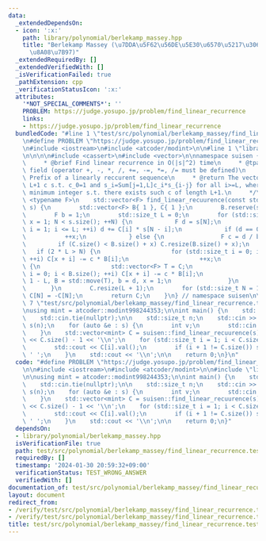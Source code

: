 ```yaml
---
data:
  _extendedDependsOn:
  - icon: ':x:'
    path: library/polynomial/berlekamp_massey.hpp
    title: "Berlekamp Massey (\u7DDA\u5F62\u56DE\u5E30\u6570\u5217\u306E\u4FC2\u6570\
      \u8A08\u7B97)"
  _extendedRequiredBy: []
  _extendedVerifiedWith: []
  _isVerificationFailed: true
  _pathExtension: cpp
  _verificationStatusIcon: ':x:'
  attributes:
    '*NOT_SPECIAL_COMMENTS*': ''
    PROBLEM: https://judge.yosupo.jp/problem/find_linear_recurrence
    links:
    - https://judge.yosupo.jp/problem/find_linear_recurrence
  bundledCode: "#line 1 \"test/src/polynomial/berlekamp_massey/find_linear_recurrence.test.cpp\"\
    \n#define PROBLEM \"https://judge.yosupo.jp/problem/find_linear_recurrence\"\n\
    \n#include <iostream>\n#include <atcoder/modint>\n\n#line 1 \"library/polynomial/berlekamp_massey.hpp\"\
    \n\n\n\n#include <cassert>\n#include <vector>\n\nnamespace suisen {\n    /**\n\
    \     * @brief Find linear recurrence in O(|s|^2) time\n     * @tparam F Arbitrary\
    \ field (operator +, -, *, /, +=, -=, *=, /= must be defined)\n     * @param s\
    \ Prefix of a linearly reccurent sequence\n     * @return The vector of length\
    \ L+1 c s.t. c_0=1 and s_i=Sum[j=1,L]c_i*s_{i-j} for all i>=L, where L is the\
    \ minimum integer s.t. there exists such c of length L+1.\n     */\n    template\
    \ <typename F>\n    std::vector<F> find_linear_recuurence(const std::vector<F>&\
    \ s) {\n        std::vector<F> B{ 1 }, C{ 1 };\n        B.reserve(s.size()), C.reserve(s.size());\n\
    \        F b = 1;\n        std::size_t L = 0;\n        for (std::size_t N = 0,\
    \ x = 1; N < s.size(); ++N) {\n            F d = s[N];\n            for (std::size_t\
    \ i = 1; i <= L; ++i) d += C[i] * s[N - i];\n            if (d == 0) {\n     \
    \           ++x;\n            } else {\n                F c = d / b;\n       \
    \         if (C.size() < B.size() + x) C.resize(B.size() + x);\n             \
    \   if (2 * L > N) {\n                    for (std::size_t i = 0; i < B.size();\
    \ ++i) C[x + i] -= c * B[i];\n                    ++x;\n                } else\
    \ {\n                    std::vector<F> T = C;\n                    for (std::size_t\
    \ i = 0; i < B.size(); ++i) C[x + i] -= c * B[i];\n                    L = N +\
    \ 1 - L, B = std::move(T), b = d, x = 1;\n                }\n            }\n \
    \       }\n        C.resize(L + 1);\n        for (std::size_t N = 1; N <= L; ++N)\
    \ C[N] = -C[N];\n        return C;\n    }\n} // namespace suisen\n\n\n\n#line\
    \ 7 \"test/src/polynomial/berlekamp_massey/find_linear_recurrence.test.cpp\"\n\
    \nusing mint = atcoder::modint998244353;\n\nint main() {\n    std::ios::sync_with_stdio(false);\n\
    \    std::cin.tie(nullptr);\n\n    std::size_t n;\n    std::cin >> n;\n    std::vector<mint>\
    \ s(n);\n    for (auto &e : s) {\n        int v;\n        std::cin >> v, e = v;\n\
    \    }\n    std::vector<mint> C = suisen::find_linear_recuurence(s);\n    std::cout\
    \ << C.size() - 1 << '\\n';\n    for (std::size_t i = 1; i < C.size(); ++i) {\n\
    \        std::cout << C[i].val();\n        if (i + 1 != C.size()) std::cout <<\
    \ ' ';\n    }\n    std::cout << '\\n';\n\n    return 0;\n}\n"
  code: "#define PROBLEM \"https://judge.yosupo.jp/problem/find_linear_recurrence\"\
    \n\n#include <iostream>\n#include <atcoder/modint>\n\n#include \"library/polynomial/berlekamp_massey.hpp\"\
    \n\nusing mint = atcoder::modint998244353;\n\nint main() {\n    std::ios::sync_with_stdio(false);\n\
    \    std::cin.tie(nullptr);\n\n    std::size_t n;\n    std::cin >> n;\n    std::vector<mint>\
    \ s(n);\n    for (auto &e : s) {\n        int v;\n        std::cin >> v, e = v;\n\
    \    }\n    std::vector<mint> C = suisen::find_linear_recuurence(s);\n    std::cout\
    \ << C.size() - 1 << '\\n';\n    for (std::size_t i = 1; i < C.size(); ++i) {\n\
    \        std::cout << C[i].val();\n        if (i + 1 != C.size()) std::cout <<\
    \ ' ';\n    }\n    std::cout << '\\n';\n\n    return 0;\n}"
  dependsOn:
  - library/polynomial/berlekamp_massey.hpp
  isVerificationFile: true
  path: test/src/polynomial/berlekamp_massey/find_linear_recurrence.test.cpp
  requiredBy: []
  timestamp: '2024-01-30 20:59:32+09:00'
  verificationStatus: TEST_WRONG_ANSWER
  verifiedWith: []
documentation_of: test/src/polynomial/berlekamp_massey/find_linear_recurrence.test.cpp
layout: document
redirect_from:
- /verify/test/src/polynomial/berlekamp_massey/find_linear_recurrence.test.cpp
- /verify/test/src/polynomial/berlekamp_massey/find_linear_recurrence.test.cpp.html
title: test/src/polynomial/berlekamp_massey/find_linear_recurrence.test.cpp
---
```


